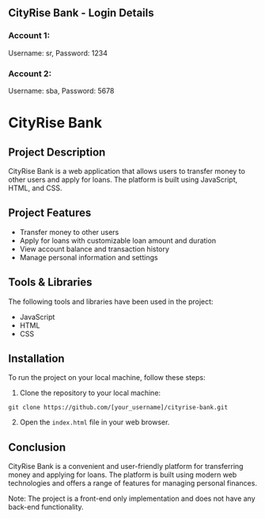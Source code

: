 ## CityRise Bank - Login Details

### Account 1:

Username: sr, Password: 1234

### Account 2:

Username: sba, Password: 5678


# CityRise Bank

## Project Description

CityRise Bank is a web application that allows users to transfer money to other users and apply for loans. The platform is built using JavaScript, HTML, and CSS.

## Project Features

- Transfer money to other users
- Apply for loans with customizable loan amount and duration
- View account balance and transaction history
- Manage personal information and settings

## Tools & Libraries

The following tools and libraries have been used in the project:

- JavaScript
- HTML
- CSS

## Installation

To run the project on your local machine, follow these steps:

1. Clone the repository to your local machine:

```
git clone https://github.com/[your_username]/cityrise-bank.git
```

2. Open the `index.html` file in your web browser.

## Conclusion

CityRise Bank is a convenient and user-friendly platform for transferring money and applying for loans. The platform is built using modern web technologies and offers a range of features for managing personal finances.

Note: The project is a front-end only implementation and does not have any back-end functionality.
